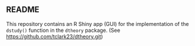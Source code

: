 ## README
This repository contains an R Shiny app (GUI) for the implementation of the ```dstudy()``` function in the ```dtheory``` package. 
(See <https://github.com/tclark23/dtheory.git>)